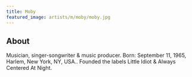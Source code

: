 ```yaml
---
title: Moby
featured_image: artists/m/moby/moby.jpg
---
```

## About

Musician, singer-songwriter & music producer.
Born: September 11, 1965, Harlem, New York, NY, USA..
Founded the labels Little Idiot & Always Centered At Night.

